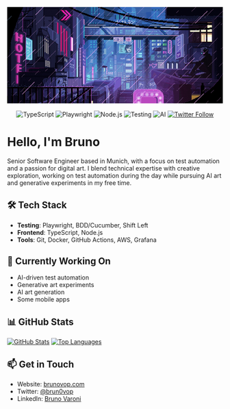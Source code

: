 <div align="center">
  <img src="bg.gif" alt="Bruno Varoni Othechar Palma" style="object-fit: cover;" />

  ![TypeScript](https://img.shields.io/badge/TypeScript-007ACC?style=flat&logo=typescript&logoColor=white)
  ![Playwright](https://img.shields.io/badge/Playwright-45ba4b?style=flat&logo=playwright&logoColor=white)
  ![Node.js](https://img.shields.io/badge/Node.js-339933?style=flat&logo=node.js&logoColor=white)
  ![Testing](https://img.shields.io/badge/Testing-E33332?style=flat&logo=testing-library&logoColor=white)
  ![AI](https://img.shields.io/badge/AI%20Art-FF6B6B?style=flat&logo=tensorflow&logoColor=white)
  [![Twitter Follow](https://img.shields.io/twitter/follow/brun0vop?style=social)](https://twitter.com/brun0vop)
</div>

# Hello, I'm Bruno

Senior Software Engineer based in Munich, with a focus on test automation and a passion for digital art. I blend technical expertise with creative exploration, working on test automation during the day while pursuing AI art and generative experiments in my free time.

## 🛠️ Tech Stack

- **Testing**: Playwright, BDD/Cucumber, Shift Left
- **Frontend**: TypeScript, Node.js
- **Tools**: Git, Docker, GitHub Actions, AWS, Grafana

## 🌱 Currently Working On

- AI-driven test automation
- Generative art experiments
- AI art generation
- Some mobile apps

## 📊 GitHub Stats

[![GitHub Stats](https://github-readme-stats.vercel.app/api?username=brunovop&show_icons=true&theme=dracula)](https://github.com/brunovop)
[![Top Languages](https://github-readme-stats.vercel.app/api/top-langs/?username=brunovop&layout=compact&theme=dracula)](https://github.com/brunovop)

## 📫 Get in Touch

- Website: [brunovop.com](https://brunovop.com)
- Twitter: [@brun0vop](https://twitter.com/brun0vop)
- LinkedIn: [Bruno Varoni](https://linkedin.com/in/brunovop)
